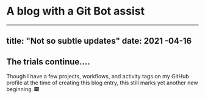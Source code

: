 # A blog with a Git Bot assist
---
title: "Not so subtle updates"
date: 2021 -04-16
---

## The trials continue....
Though I have a few projects, workflows, and activity tags on my GitHub profile at the time of creating this blog entry,
this still marks yet another new beginning. 🎆

